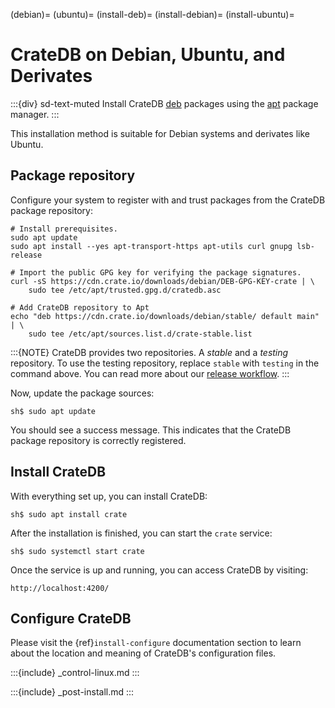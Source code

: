 (debian)=
(ubuntu)=
(install-deb)=
(install-debian)=
(install-ubuntu)=

# CrateDB on Debian, Ubuntu, and Derivates

:::{div} sd-text-muted
Install CrateDB [deb] packages using the [apt] package manager.
:::

This installation method is suitable for Debian systems and derivates
like Ubuntu.

## Package repository

Configure your system to register with and trust packages from
the CrateDB package repository:

```shell
# Install prerequisites.
sudo apt update
sudo apt install --yes apt-transport-https apt-utils curl gnupg lsb-release

# Import the public GPG key for verifying the package signatures.
curl -sS https://cdn.crate.io/downloads/debian/DEB-GPG-KEY-crate | \
    sudo tee /etc/apt/trusted.gpg.d/cratedb.asc

# Add CrateDB repository to Apt
echo "deb https://cdn.crate.io/downloads/debian/stable/ default main" | \
    sudo tee /etc/apt/sources.list.d/crate-stable.list
```

:::{NOTE}
CrateDB provides two repositories. A *stable* and a *testing* repository. To use
the testing repository, replace `stable` with `testing` in the command
above. You can read more about our [release workflow].
:::

Now, update the package sources:

```shell
sh$ sudo apt update
```

You should see a success message. This indicates that the CrateDB package
repository is correctly registered.

## Install CrateDB

With everything set up, you can install CrateDB:

```shell
sh$ sudo apt install crate
```

After the installation is finished, you can start the `crate` service:

```shell
sh$ sudo systemctl start crate
```

Once the service is up and running, you can access CrateDB by visiting:

```
http://localhost:4200/
```

## Configure CrateDB

Please visit the {ref}`install-configure` documentation section to learn
about the location and meaning of CrateDB's configuration files.

:::{include} _control-linux.md
:::

:::{include} _post-install.md
:::


[apt]: https://en.wikipedia.org/wiki/APT_(software)
[deb]: https://en.wikipedia.org/wiki/Deb_(file_format)
[release workflow]: https://github.com/crate/crate/blob/master/devs/docs/release.rst
